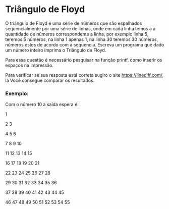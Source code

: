 # Triângulo de Floyd

O triângulo de Floyd é uma série de números que são espalhados sequencialmente por uma série de linhas, onde em cada linha temos a a quantidade de números correspondente a linha, por exemplo linha 5, teremos 5 números, na linha 1 apenas 1, na linha 30 teremos 30 números, números estes de acordo com a sequencia. Escreva um programa que dado um número inteiro imprima o Triângulo de Floyd. 

Para essa questão é necessário pesquisar na função printf, como inserir os espaços na impressão.

Para verificar se sua resposta está correta sugiro o site  https://linediff.com/, lá Você consegue comparar os resultados.

### Exemplo: 

Com o número 10 a saída espera é:

1

2 3 

4 5 6 

7 8 9 10 

11 12 13 14 15

16 17 18 19 20 21

22 23 24 25 26 27 28 

29 30 31 32 33 34 35 36 

37 38 39 40 41 42 43 44 45 

46 47 48 49 50 51 52 53 54 55